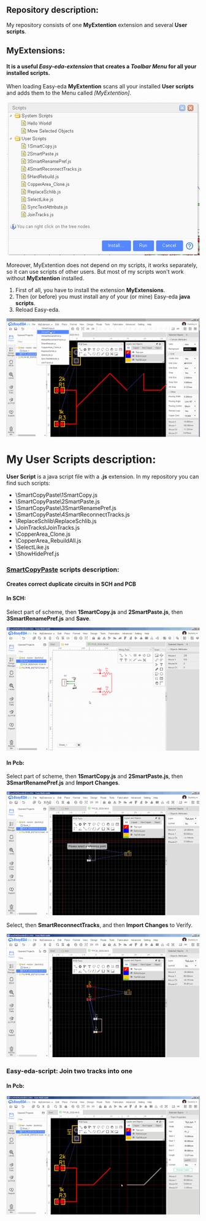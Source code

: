 ## Repository description:
My repository consists of one **MyExtention** extension and several **User scripts**.

## **MyExtensions**:
#### It is a useful *Easy-eda-extension* that creates a *Toolbar Menu* for all your installed scripts.
When loading Easy-eda **MyExtention** scans all your installed **User scripts** and adds them to the Menu called *[MyExtention]*.

![image](https://github.com/duritskiy/easyeda-MyExtensions/blob/main/InstalledScripts.png)

Moreover, MyExtention does not depend on my scripts, it works separately, so it can use scripts of other users. 
But most of my scripts won't work without **MyExtention** installed.
 
 1) First of all, you have to install the extension **MyExtensions**.
 2) Then (or before) you must install any of your (or mine) Easy-eda **java scripts**.
 3) Reload Easy-eda.
  
![Preview](https://github.com/duritskiy/easyeda-MyExtensions/blob/main/Video%20MyExtensions.gif)

# My User Scripts description:
**User Script** is a java script file with a **.js** extension.
In my repository you can find such scripts:

* \SmartCopyPaste\1SmartCopy.js
* \SmartCopyPaste\2SmartPaste.js
* \SmartCopyPaste\3SmartRenamePref.js
* \SmartCopyPaste\4SmartReconnectTracks.js
* \ReplaceSchlib\ReplaceSchlib.js
* \JoinTracks\JoinTracks.js
* \CopperArea_Clone.js
* \CopperArea_RebuildAll.js
* \SelectLike.js
* \ShowHidePref.js


### [SmartCopyPaste](https://github.com/duritskiy/easyeda-MyExtensions/tree/main/SmartCopyPaste) scripts description:
#### Creates correct duplicate circuits in SCH and PCB

#### In SCH:
  Select part of scheme, then **1SmartCopy.js** and **2SmartPaste.js**, then **3SmartRenamePref.js** and **Save**.

![Preview](https://github.com/duritskiy/easyeda-MyExtensions/blob/main/SmartCopyPaste/Video%201%20Sch%20-%20Copy%2CPaste%2CRename.gif)

#### In Pcb:  
   Select part of scheme, then **1SmartCopy.js** and **2SmartPaste.js**, then **3SmartRenamePref.js** and **Import Changes**.

![Preview](https://github.com/duritskiy/easyeda-MyExtensions/blob/main/SmartCopyPaste/Video%202%20Pcb%20-%20Copy%2CPaste%2CRename.gif)

   Select, then **SmartReconnectTracks**, and then **Import Changes** to Verify.

![Preview](https://github.com/duritskiy/easyeda-MyExtensions/blob/main/SmartCopyPaste/Video%203%20Pcb%20-%20SmartReconnectTracks.gif)



### Easy-eda-script: Join two tracks into one

#### In Pcb:  
![Preview](https://github.com/duritskiy/easyeda-MyExtensions/blob/main/JoinTracks/JoinTracks.gif)





